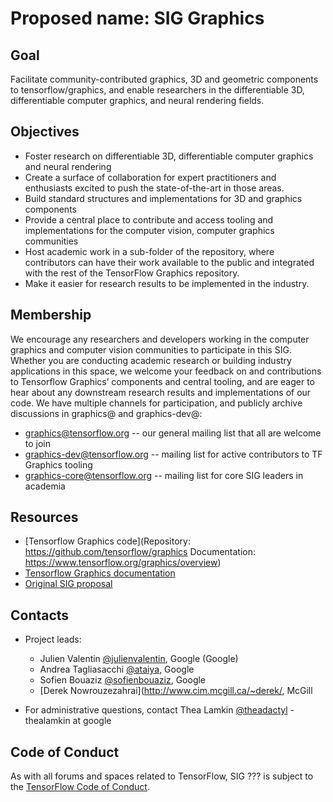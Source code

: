 # Proposed name: SIG Graphics 

## Goal

Facilitate community-contributed graphics, 3D and geometric components to tensorflow/graphics, and enable researchers in the differentiable 3D, differentiable computer graphics, and neural rendering fields.

## Objectives

* Foster research on differentiable 3D, differentiable computer graphics and neural rendering
* Create a surface of collaboration for expert practitioners and enthusiasts excited to push the state-of-the-art in those areas.  
* Build standard structures and implementations for 3D and graphics components   
* Provide a central place to contribute and access tooling and implementations for the computer vision, computer graphics communities
* Host academic work in a sub-folder of the repository, where contributors can have their work available to the public and integrated with the rest of the TensorFlow Graphics repository. 
* Make it easier for research results to be implemented in the industry. 

## Membership

We encourage any researchers and developers working in the computer graphics and computer vision communities to participate in this SIG. Whether you are conducting academic research or building industry applications in this space, we welcome your feedback on and contributions to Tensorflow Graphics’ components and central tooling, and are eager to hear about any downstream research results and implementations of our code. 
We have multiple channels for participation, and publicly archive discussions in graphics@ and graphics-dev@:

* graphics@tensorflow.org -- our general mailing list that all are welcome to join
* graphics-dev@tensorflow.org -- mailing list for active contributors to TF Graphics tooling
* graphics-core@tensorflow.org -- mailing list for core SIG leaders in academia

## Resources

* [Tensorflow Graphics code](Repository: https://github.com/tensorflow/graphics
Documentation: https://www.tensorflow.org/graphics/overview)
* [Tensorflow Graphics documentation](https://www.tensorflow.org/graphics/overview)
* [Original SIG proposal](https://docs.google.com/document/d/1RBnBuTb0eZropAeawwQKNwqE94mtp7InAvM2y_hitIk/edit#)

## Contacts

* Project leads:
  * Julien Valentin [@julienvalentin](https://github.com/julienvalentin), Google (Google)
  * Andrea Tagliasacchi [@ataiya](https://github.com/ataiya/), Google
  * Sofien Bouaziz [@sofienbouaziz](https://github.com/sofienbouaziz), Google
  * [Derek Nowrouzezahrai](http://www.cim.mcgill.ca/~derek/, McGill

* For administrative questions, contact Thea Lamkin
  [@theadactyl](https://github.com/ewilderj) - thealamkin at google

## Code of Conduct

As with all forums and spaces related to TensorFlow, SIG ??? is subject to
the [TensorFlow Code of
Conduct](https://github.com/tensorflow/tensorflow/blob/master/CODE_OF_CONDUCT.md).
